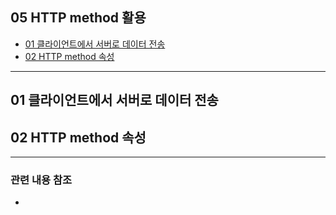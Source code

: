 ## 05 HTTP method 활용 ##
- [01 클라이언트에서 서버로 데이터 전송](#1)
- [02 HTTP method 속성](#2)

---

<a name="1"></a>
## 01 클라이언트에서 서버로 데이터 전송 ##

<a name="2"></a>
## 02 HTTP method 속성 ##


---
### 관련 내용 참조 ###
- 